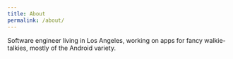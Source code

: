 ```yaml
---
title: About
permalink: /about/
---
```


Software engineer living in Los Angeles, working on apps for fancy walkie-talkies, mostly of the Android variety.
